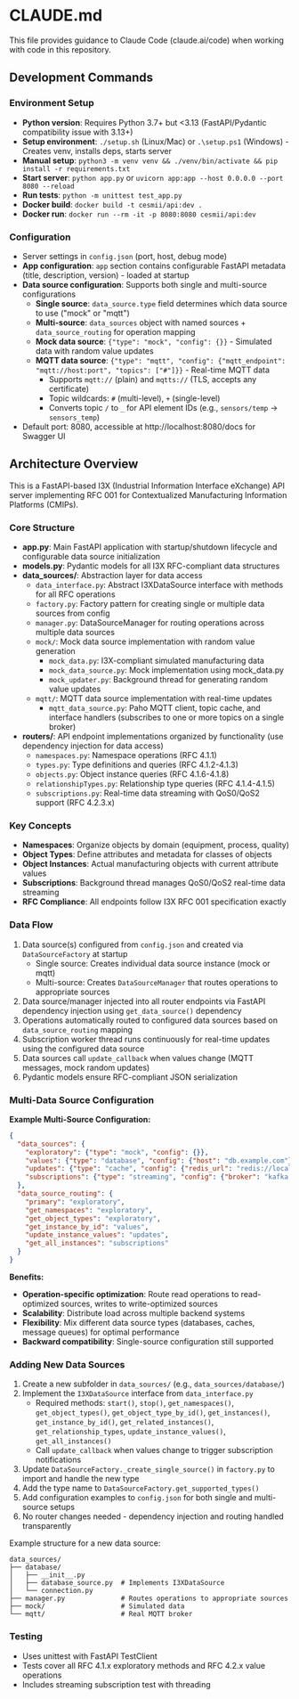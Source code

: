 # CLAUDE.md

This file provides guidance to Claude Code (claude.ai/code) when working with code in this repository.

## Development Commands

### Environment Setup
- **Python version**: Requires Python 3.7+ but <3.13 (FastAPI/Pydantic compatibility issue with 3.13+)
- **Setup environment**: `./setup.sh` (Linux/Mac) or `.\setup.ps1` (Windows) - Creates venv, installs deps, starts server
- **Manual setup**: `python3 -m venv venv && ./venv/bin/activate && pip install -r requirements.txt`
- **Start server**: `python app.py` or `uvicorn app:app --host 0.0.0.0 --port 8080 --reload`
- **Run tests**: `python -m unittest test_app.py`
- **Docker build**: `docker build -t cesmii/api:dev .`
- **Docker run**: `docker run --rm -it -p 8080:8080 cesmii/api:dev`

### Configuration
- Server settings in `config.json` (port, host, debug mode)
- **App configuration**: `app` section contains configurable FastAPI metadata (title, description, version) - loaded at startup
- **Data source configuration**: Supports both single and multi-source configurations
  - **Single source**: `data_source.type` field determines which data source to use ("mock" or "mqtt")
  - **Multi-source**: `data_sources` object with named sources + `data_source_routing` for operation mapping
  - **Mock data source**: `{"type": "mock", "config": {}}` - Simulated data with random value updates
  - **MQTT data source**: `{"type": "mqtt", "config": {"mqtt_endpoint": "mqtt://host:port", "topics": ["#"]}}` - Real-time MQTT data
    - Supports `mqtt://` (plain) and `mqtts://` (TLS, accepts any certificate)
    - Topic wildcards: `#` (multi-level), `+` (single-level)
    - Converts topic `/` to `_` for API element IDs (e.g., `sensors/temp` → `sensors_temp`)
- Default port: 8080, accessible at http://localhost:8080/docs for Swagger UI

## Architecture Overview

This is a FastAPI-based I3X (Industrial Information Interface eXchange) API server implementing RFC 001 for Contextualized Manufacturing Information Platforms (CMIPs).

### Core Structure
- **app.py**: Main FastAPI application with startup/shutdown lifecycle and configurable data source initialization
- **models.py**: Pydantic models for all I3X RFC-compliant data structures
- **data_sources/**: Abstraction layer for data access
  - `data_interface.py`: Abstract I3XDataSource interface with methods for all RFC operations
  - `factory.py`: Factory pattern for creating single or multiple data sources from config
  - `manager.py`: DataSourceManager for routing operations across multiple data sources
  - `mock/`: Mock data source implementation with random value generation
    - `mock_data.py`: I3X-compliant simulated manufacturing data
    - `mock_data_source.py`: Mock implementation using mock_data.py
    - `mock_updater.py`: Background thread for generating random value updates
  - `mqtt/`: MQTT data source implementation with real-time updates
    - `mqtt_data_source.py`: Paho MQTT client, topic cache, and interface handlers (subscribes to one or more topics on a single broker)
- **routers/**: API endpoint implementations organized by functionality (use dependency injection for data access)
  - `namespaces.py`: Namespace operations (RFC 4.1.1)
  - `types.py`: Type definitions and queries (RFC 4.1.2-4.1.3)
  - `objects.py`: Object instance queries (RFC 4.1.6-4.1.8)
  - `relationshipTypes.py`: Relationship type queries (RFC 4.1.4-4.1.5)
  - `subscriptions.py`: Real-time data streaming with QoS0/QoS2 support (RFC 4.2.3.x)

### Key Concepts
- **Namespaces**: Organize objects by domain (equipment, process, quality)
- **Object Types**: Define attributes and metadata for classes of objects
- **Object Instances**: Actual manufacturing objects with current attribute values
- **Subscriptions**: Background thread manages QoS0/QoS2 real-time data streaming
- **RFC Compliance**: All endpoints follow I3X RFC 001 specification exactly

### Data Flow
1. Data source(s) configured from `config.json` and created via `DataSourceFactory` at startup
   - Single source: Creates individual data source instance (mock or mqtt)
   - Multi-source: Creates `DataSourceManager` that routes operations to appropriate sources
2. Data source/manager injected into all router endpoints via FastAPI dependency injection using `get_data_source()` dependency
3. Operations automatically routed to configured data sources based on `data_source_routing` mapping
4. Subscription worker thread runs continuously for real-time updates using the configured data source
5. Data sources call `update_callback` when values change (MQTT messages, mock random updates)
6. Pydantic models ensure RFC-compliant JSON serialization

### Multi-Data Source Configuration

**Example Multi-Source Configuration:**
```json
{
  "data_sources": {
    "exploratory": {"type": "mock", "config": {}},
    "values": {"type": "database", "config": {"host": "db.example.com"}},
    "updates": {"type": "cache", "config": {"redis_url": "redis://localhost"}},
    "subscriptions": {"type": "streaming", "config": {"broker": "kafka://localhost"}}
  },
  "data_source_routing": {
    "primary": "exploratory",
    "get_namespaces": "exploratory",
    "get_object_types": "exploratory",
    "get_instance_by_id": "values",
    "update_instance_values": "updates",
    "get_all_instances": "subscriptions"
  }
}
```

**Benefits:**
- **Operation-specific optimization**: Route read operations to read-optimized sources, writes to write-optimized sources
- **Scalability**: Distribute load across multiple backend systems
- **Flexibility**: Mix different data source types (databases, caches, message queues) for optimal performance
- **Backward compatibility**: Single-source configuration still supported

### Adding New Data Sources
1. Create a new subfolder in `data_sources/` (e.g., `data_sources/database/`)
2. Implement the `I3XDataSource` interface from `data_interface.py`
   - Required methods: `start()`, `stop()`, `get_namespaces()`, `get_object_types()`, `get_object_type_by_id()`, `get_instances()`, `get_instance_by_id()`, `get_related_instances()`, `get_relationship_types`, `update_instance_values()`, `get_all_instances()`
   - Call `update_callback` when values change to trigger subscription notifications
3. Update `DataSourceFactory._create_single_source()` in `factory.py` to import and handle the new type
4. Add the type name to `DataSourceFactory.get_supported_types()`
5. Add configuration examples to `config.json` for both single and multi-source setups
6. No router changes needed - dependency injection and routing handled transparently

Example structure for a new data source:
```
data_sources/
├── database/
│   ├── __init__.py
│   ├── database_source.py  # Implements I3XDataSource
│   └── connection.py
├── manager.py              # Routes operations to appropriate sources
├── mock/                   # Simulated data
└── mqtt/                   # Real MQTT broker
```

### Testing
- Uses unittest with FastAPI TestClient
- Tests cover all RFC 4.1.x exploratory methods and RFC 4.2.x value operations
- Includes streaming subscription test with threading
